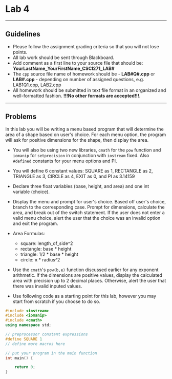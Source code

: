 # Lab 4

---

## Guidelines

- Please follow the assignment grading criteria so that you will not lose points.
- All lab work should be sent through Blackboard.
- Add comment as a first line to your source file that should be: **YourLastName_YourFirstName_CSCI271_LAB#**
- The `cpp` source file name of homework should be - **LAB#Q#.cpp** or **LAB#.cpp** - depending on number of assigned questions, e.g. LAB1Q1.cpp, LAB2.cpp
- All homework should be submitted in text file format in an organized and well-formatted fashion. **!!!No other formats are accepted!!!**.

---

## Problems

In this lab you will be writing a menu based program that will determine the area of a shape based on user's choice. For each menu option, the program will ask for positive dimensions for the shape, then display the area.

- You will also be using two new libraries, `cmath` for the `pow` function and `iomanip` for `setprecision` in conjunction with `iostream` fixed. Also `#defined` constants for your menu options and PI.

- You will define 6 constant values: SQUARE as 1, RECTANGLE as 2, TRIANGLE as 3, CIRCLE as 4, EXIT as 0, and PI as 3.14159

- Declare three float variables (base, height, and area) and one int variable (choice).

- Display the menu and prompt for user's choice. Based off user's choice, branch to the corresponding case. Prompt for dimensions, calculate the area, and break out of the switch statement. If the user does not enter a valid menu choice, alert the user that the choice was an invalid option and exit the program.

- Area Formulas:
    - square: length_of_side^2
    - rectangle: base * height
    - triangle: 1/2 * base * height
    - circle: π * radius^2

- Use the `cmath`'s `pow(b,e)` function discussed earlier for any exponent arithmetic. If the dimensions are positive values, display the calculated area with precision up to 2 decimal places. Otherwise, alert the user that there was invalid inputed values. 

- Use following code as a starting point for this lab, however you may start from scratch if you choose to do so.

```c++
#include <iostream>
#include <iomanip>
#include <cmath>
using namespace std;

// preprocessor constant expressions
#define SQUARE 1
// define more macros here

// put your program in the main function
int main() {

    return 0;
}
```
